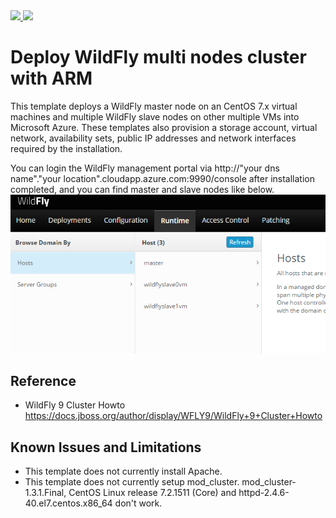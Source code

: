 <a href="https://portal.azure.com/#create/Microsoft.Template/uri/https%3A%2F%2Fraw.githubusercontent.com%2Fnormalian%2Fapache-wildfly-template%2Fmaster%2Fazuredeploy.json" target="_blank">
    <img src="http://azuredeploy.net/deploybutton.png"/>
</a>
<a href="http://armviz.io/#/?load=https%3A%2F%2Fraw.githubusercontent.com%2Fnormalian%2Fapache-wildfly-template%2Fmaster%2Fazuredeploy.json" target="_blank">
    <img src="http://armviz.io/visualizebutton.png"/>
</a>

# Deploy WildFly multi nodes cluster with ARM
This template deploys a WildFly master node on an CentOS 7.x virtual machines and multiple WildFly slave nodes on other multiple VMs into Microsoft Azure. These templates also provision a storage account, virtual network, availability sets, public IP addresses and network interfaces required by the installation.

You can login the WildFly management portal via http://"your dns name"."your location".cloudapp.azure.com:9990/console after installation completed, and you can find master and slave nodes like below.
![WildFly management portal](https://raw.githubusercontent.com/normalian/apache-wildfly-template/master/img/wildfly_cluster.png "WildFly management portal")

## Reference
- WildFly 9 Cluster Howto https://docs.jboss.org/author/display/WFLY9/WildFly+9+Cluster+Howto

## Known Issues and Limitations

- This template does not currently install Apache.
- This template does not currently setup mod_cluster. mod_cluster-1.3.1.Final, CentOS Linux release 7.2.1511 (Core) and httpd-2.4.6-40.el7.centos.x86_64 don't work.
